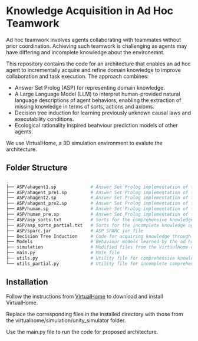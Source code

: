 # Knowledge Acquisition in Ad Hoc Teamwork

Ad hoc teamwork involves agents collaborating with teammates without prior coordination. Achieving such teamwork is challenging as agents may have differing and incomplete knowledge about the environemnt.

This repository contains the code for an architecture that enables an ad hoc agent to incrementally acquire and refine domain knowledge to improve collaboration and task execution. The approach combines:

- Answer Set Prolog (ASP) for representing domain knowledge.
- A Large Language Model (LLM) to interpret human-provided natural language descriptions of agent behaviors, enabling the extraction of missing knowledge in terms of sorts, actions and axioms.
- Decision tree induction for learning previously unknown causal laws and executability conditions.
- Ecological rationality inspired beahviour prediction models of other agents.

We use VirtualHome, a 3D simulation environment to evalute the architecture.

## Folder Structure

```bash
.
├── ASP/ahagent1.sp             # Answer Set Prolog implementation of the ad hoc agent with comprehensive knowledge after refinment.
├── ASP/ahagent_pre1.sp         # Answer Set Prolog implementation of the ad hoc agent with comprehensive knowledge.
├── ASP/ahagent2.sp             # Answer Set Prolog implementation of the ad hoc agent with incomplete knowledge after refinment.
├── ASP/ahagent_pre2.sp         # Answer Set Prolog implementation of the ad hoc agent with incomplete knowledge.
├── ASP/human.sp                # Answer Set Prolog implementation of the human after refinment.
├── ASP/human_pre.sp            # Answer Set Prolog implementation of the human.
├── ASP/asp_sorts.txt           # Sorts for the comprehensive knowledge agent.
├── ASP/asp_sorts_partial.txt   # Sorts for the incomplete knowledge agent.
├── ASP/sparc.jar               # ASP SPARC jar file
├── Decision Tree Induction     # Code for acquiring knowledge through decision tree induction.
├── Models                      # Behaviour models learned by the ad hoc agent for other agents.
├── simulation                  # Modified files from the VirtualHome domain.
├── main.py                     # Main file
├── utils.py                    # Utility file for comprehensive knowledge agent.
└── utils_partial.py            # Utility file for incomplete comprehensive knowledge agent.
```
## Installation

Follow the instructions from [VirtualHome](http://virtual-home.org) to download and install VirtualHome.

Replace the corresponding files in the installed directory with those from the virtualhome/simulation/unity_simulator folder.

Use the main.py file to run the code for proposed architecture.
